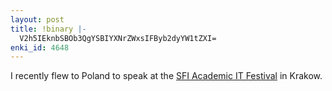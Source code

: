 ```yaml
---
layout: post
title: !binary |-
  V2h5IEknbSBOb3QgYSBIYXNrZWxsIFByb2dyYW1tZXI=
enki_id: 4648
---
```


I recently flew to Poland to speak at the [SFI Academic IT
Festival](http://www.sfi.org.pl/news) in Krakow.

